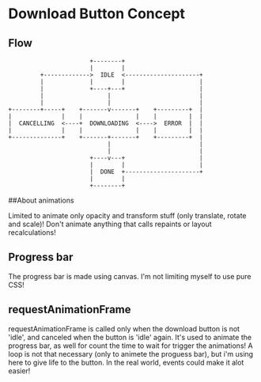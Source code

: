 # Download Button Concept

## Flow

```
                       +--------+
                       |        |
         +------------->  IDLE  <---------------------+
         |             |        |                     |
         |             +----+---+                     |
         |                  |                         |
         |                  |                         |
+--------+-----+    +-------v-------+    +---------+  |
|              |    |               |    |         |  |
|  CANCELLING  <----+  DOWNLOADING  <---->  ERROR  |  |
|              |    |               |    |         |  |
+--------------+    +-------+-------+    +---------+  |
                            |                         |
                            |                         |
                       +----v---+                     |
                       |        |                     |
                       |  DONE  +---------------------+
                       |        |
                       +--------+
```

##About animations

Limited to animate only opacity and transform stuff (only translate, rotate and scale)! Don't animate anything that calls repaints or layout recalculations!

## Progress bar

The progress bar is made using canvas. I'm not limiting myself to use pure CSS!

## requestAnimationFrame

requestAnimationFrame is called only when the download button is not 'idle', and canceled when the button is 'idle' again. It's used to animate the progress bar, as well for count the time to wait for trigger the animations! A loop is not that necessary (only to animete the proguess bar), but i'm using here to give life to the button. In the real world, events could make it alot easier!
